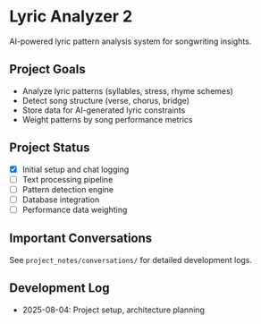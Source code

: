 # Lyric Analyzer 2

AI-powered lyric pattern analysis system for songwriting insights.

## Project Goals
- Analyze lyric patterns (syllables, stress, rhyme schemes)
- Detect song structure (verse, chorus, bridge)
- Store data for AI-generated lyric constraints
- Weight patterns by song performance metrics

## Project Status
- [x] Initial setup and chat logging
- [ ] Text processing pipeline
- [ ] Pattern detection engine
- [ ] Database integration
- [ ] Performance data weighting

## Important Conversations
See `project_notes/conversations/` for detailed development logs.

## Development Log
- 2025-08-04: Project setup, architecture planning